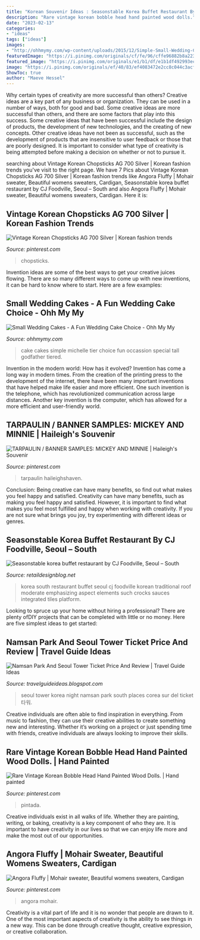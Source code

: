 ```yaml
---
title: "Korean Souvenir Ideas : Seasonstable Korea Buffet Restaurant By Cj Foodville, Seoul – South"
description: "Rare vintage korean bobble head hand painted wood dolls."
date: "2023-02-13"
categories:
- "ideas"
tags: ["ideas"]
images:
- "http://ohhmymy.com/wp-content/uploads/2015/12/Simple-Small-Wedding-Cake.jpg"
featuredImage: "https://i.pinimg.com/originals/cf/fe/96/cffe96882b8a2238c2cee1df6e7cc094.png"
featured_image: "https://i.pinimg.com/originals/e1/b1/df/e1b1df492993ec368fbcf492b26f907f.jpg"
image: "https://i.pinimg.com/originals/ef/40/83/ef4083472e2cc8c044c3acf805e31839.jpg"
ShowToc: true
author: "Maeve Hessel"
---
```



Why certain types of creativity are more successful than others?
Creative ideas are a key part of any business or organization. They can be used in a number of ways, both for good and bad. Some creative ideas are more successful than others, and there are some factors that play into this success.
Some creative ideas that have been successful include the design of products, the development of new technologies, and the creating of new concepts. Other creative ideas have not been as successful, such as the development of products that are insensitive to user feedback or those that are poorly designed. It is important to consider what type of creativity is being attempted before making a decision on whether or not to pursue it.

	

		
searching about Vintage Korean Chopsticks AG 700 Silver | Korean fashion trends you've visit to the right page. We have 7 Pics about Vintage Korean Chopsticks AG 700 Silver | Korean fashion trends like Angora Fluffy | Mohair sweater, Beautiful womens sweaters, Cardigan, Seasonstable korea buffet restaurant by CJ Foodville, Seoul – South and also Angora Fluffy | Mohair sweater, Beautiful womens sweaters, Cardigan. Here it is:
		
    
## Vintage Korean Chopsticks AG 700 Silver | Korean Fashion Trends

<img loading=lazy src="https://i.pinimg.com/originals/cf/fe/96/cffe96882b8a2238c2cee1df6e7cc094.png" onerror="this.onerror=null;this.src='https://tse4.mm.bing.net/th?id=OIP.ohi-6O8_g-uqVeMDdPjl9AHaWO&amp;pid=15.1';" alt="Vintage Korean Chopsticks AG 700 Silver | Korean fashion trends">

_Source: pinterest.com_

>chopsticks. 

	

Invention ideas are some of the best ways to get your creative juices flowing. There are so many different ways to come up with new inventions, it can be hard to know where to start. Here are a few examples: 

    
## Small Wedding Cakes - A Fun Wedding Cake Choice - Ohh My My

<img loading=lazy src="http://ohhmymy.com/wp-content/uploads/2015/12/Simple-Small-Wedding-Cake.jpg" onerror="this.onerror=null;this.src='https://tse3.mm.bing.net/th?id=OIP.UNokjZ56Dm07GWd_xl8KOQHaKC&amp;pid=15.1';" alt="Small Wedding Cakes - A Fun Wedding Cake Choice - Ohh My My">

_Source: ohhmymy.com_

>cake cakes simple michelle tier choice fun occassion special tall godfather tiered. 

	

Invention in the modern world: How has it evolved?
Invention has come a long way in modern times. From the creation of the printing press to the development of the internet, there have been many important inventions that have helped make life easier and more efficient. One such invention is the telephone, which has revolutionized communication across large distances. Another key invention is the computer, which has allowed for a more efficient and user-friendly world.

    
## TARPAULIN / BANNER SAMPLES: MICKEY AND MINNIE | Haileigh&#039;s Souvenir

<img loading=lazy src="https://i.pinimg.com/originals/ef/40/83/ef4083472e2cc8c044c3acf805e31839.jpg" onerror="this.onerror=null;this.src='https://tse3.mm.bing.net/th?id=OIP.MJnn-wHWcEBDN2nbBoDp_gHaFj&amp;pid=15.1';" alt="TARPAULIN / BANNER SAMPLES: MICKEY AND MINNIE | Haileigh&#039;s Souvenir">

_Source: pinterest.com_

>tarpaulin haileighshaven. 

	

Conclusion: Being creative can have many benefits, so find out what makes you feel happy and satisfied.
Creativity can have many benefits, such as making you feel happy and satisfied. However, it is important to find what makes you feel most fulfilled and happy when working with creativity. If you are not sure what brings you joy, try experimenting with different ideas or genres.

    
## Seasonstable Korea Buffet Restaurant By CJ Foodville, Seoul – South

<img loading=lazy src="http://retaildesignblog.net/wp-content/uploads/2016/10/Seasonstable-korea-buffet-restaurant-by-CJ-Foodville-Seoul-South-Korea.png" onerror="this.onerror=null;this.src='https://tse1.mm.bing.net/th?id=OIP.BCaPjXlfxQ0z9iJ3OQkz5AHaE8&amp;pid=15.1';" alt="Seasonstable korea buffet restaurant by CJ Foodville, Seoul – South">

_Source: retaildesignblog.net_

>korea south restaurant buffet seoul cj foodville korean traditional roof moderate emphasizing aspect elements such crocks sauces integrated tiles platform. 

	

Looking to spruce up your home without hiring a professional? There are plenty ofDIY projects that can be completed with little or no money. Here are five simplest ideas to get started: 

    
## Namsan Park And Seoul Tower Ticket Price And Review | Travel Guide Ideas

<img loading=lazy src="http://2.bp.blogspot.com/-aaSu_OseWA4/UcBvk_NV86I/AAAAAAAAAQI/0IR710UC5cg/s1600/N+Seoul+Tower+Korea+At+Night.jpg" onerror="this.onerror=null;this.src='https://tse1.mm.bing.net/th?id=OIP.xfUrfEsC2NzKCrjI4PplxQHaE6&amp;pid=15.1';" alt="Namsan Park And Seoul Tower Ticket Price And Review | Travel Guide Ideas">

_Source: travelguideideas.blogspot.com_

>seoul tower korea night namsan park south places corea sur del ticket 타워. 

	

Creative individuals are often able to find inspiration in everything. From music to fashion, they can use their creative abilities to create something new and interesting. Whether it’s working on a project or just spending time with friends, creative individuals are always looking to improve their skills.

    
## Rare Vintage Korean Bobble Head Hand Painted Wood Dolls. | Hand Painted

<img loading=lazy src="https://i.pinimg.com/originals/e1/b1/df/e1b1df492993ec368fbcf492b26f907f.jpg" onerror="this.onerror=null;this.src='https://tse4.mm.bing.net/th?id=OIP.s1nYNfQE0Nt6LqoloUOLwQHaN9&amp;pid=15.1';" alt="Rare Vintage Korean Bobble Head Hand Painted Wood Dolls. | Hand painted">

_Source: pinterest.com_

>pintada. 

	

Creative individuals exist in all walks of life. Whether they are painting, writing, or baking, creativity is a key component of who they are. It is important to have creativity in our lives so that we can enjoy life more and make the most out of our opportunities.

    
## Angora Fluffy | Mohair Sweater, Beautiful Womens Sweaters, Cardigan

<img loading=lazy src="https://i.pinimg.com/736x/de/9a/2a/de9a2ad13731340e1436df940268a3bb.jpg" onerror="this.onerror=null;this.src='https://tse1.mm.bing.net/th?id=OIP.nMKPE2jZgtBLNJYOjOPS9QAAAA&amp;pid=15.1';" alt="Angora Fluffy | Mohair sweater, Beautiful womens sweaters, Cardigan">

_Source: pinterest.com_

>angora mohair. 

	

Creativity is a vital part of life and it is no wonder that people are drawn to it. One of the most important aspects of creativity is the ability to see things in a new way. This can be done through creative thought, creative expression, or creative collaboration.

